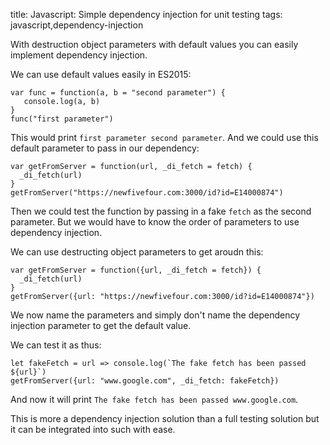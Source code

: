 title: Javascript: Simple dependency injection for unit testing
tags: javascript,dependency-injection

With destruction object parameters with default values you can easily implement dependency injection.

We can use default values easily in ES2015:

```
var func = function(a, b = "second parameter") {
   console.log(a, b)
}
func("first parameter")
```

This would print `first parameter second parameter`. And we could use this default parameter to pass in our dependency:

```
var getFromServer = function(url, _di_fetch = fetch) {
  _di_fetch(url)
}
getFromServer("https://newfivefour.com:3000/id?id=E14000874")
```

Then we could test the function by passing in a fake `fetch` as the second parameter. But we would have to know the order of parameters to use dependency injection.

We can use destructing object parameters to get aroudn this:

```
var getFromServer = function({url, _di_fetch = fetch}) {
  _di_fetch(url)
}
getFromServer({url: "https://newfivefour.com:3000/id?id=E14000874"})
```

We now name the parameters and simply don't name the dependency injection parameter to get the default value.

We can test it as thus:

```
let fakeFetch = url => console.log(`The fake fetch has been passed ${url}`)
getFromServer({url: "www.google.com", _di_fetch: fakeFetch})
```

And now it will print `The fake fetch has been passed www.google.com`.

This is more a dependency injection solution than a full testing solution but it can be integrated into such with ease.
